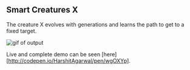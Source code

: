 ## Smart Creatures X

The creature X evolves with generations and learns the path to get to a fixed target.

![gif of output](/Smart%20Creature%20X/screenshot.gif)

Live and complete demo can be seen [here][http://codepen.io/HarshitAgarwal/pen/wgOXYp].